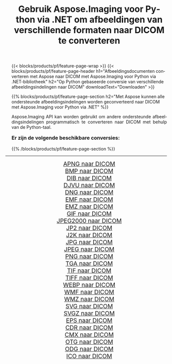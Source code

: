 ﻿---
title: Gebruik Aspose.Imaging voor Python via .NET om afbeeldingen van verschillende formaten naar DICOM te converteren 
weight: 3920
url: /nl/python-net/conversion/to/dicom/ 
lang: nl
langdirlevel: 2
locales: zh-hans,ja,it,ru,de,es,fr,nl,id,lt,pl,pt,vi,tr,ko,zh-hant,ar,hi,th,sv,cs,uk,he
description: U kunt Aspose.Imaging voor Python gebruiken via de .NET-bibliotheek om van verschillende formaten naar DICOM te converteren
---

{{< blocks/products/pf/feature-page-wrap >}}
{{< blocks/products/pf/feature-page-header h1="Afbeeldingsdocumenten converteren met Aspose naar DICOM met Aspose.Imaging voor Python via .NET-bibliotheek" h2="Op Python gebaseerde conversie van verschillende afbeeldingsindelingen naar DICOM" downloadText="Downloaden" >}}


{{% blocks/products/pf/feature-page-section  h2="Met Aspose kunnen alle ondersteunde afbeeldingsindelingen worden geconverteerd naar DICOM met Aspose.Imaging voor Python via .NET" %}}
<p align=justify>Aspose.Imaging API kan worden gebruikt om andere ondersteunde afbeeldingsindelingen programmatisch te converteren naar DICOM met behulp van de Python-taal.</p>
<h3 style="margin-top:16px;">
Er zijn de volgende beschikbare conversies:
</h3>
{{% /blocks/products/pf/feature-page-section %}}
<div class="container-fluid productfamilypage bg-gray">
    <div class="convertypes bg-gray agp-content section">
        <div class="container">
		<hr style="margin-left:-20px;"/>
		<div class="row other-converters" style="gap: 10px;font-size: 19px;text-align:center;">
		    <div class='col-md-3 other-converter remove-lp remove-rp'><a href="/imaging/nl/python-net/conversion/apng-to-dicom/" style="padding:15px;">APNG naar DICOM</a></div>
<div class='col-md-3 other-converter remove-lp remove-rp'><a href="/imaging/nl/python-net/conversion/bmp-to-dicom/" style="padding:15px;">BMP naar DICOM</a></div>
<div class='col-md-3 other-converter remove-lp remove-rp'><a href="/imaging/nl/python-net/conversion/dib-to-dicom/" style="padding:15px;">DIB naar DICOM</a></div>
<div class='col-md-3 other-converter remove-lp remove-rp'><a href="/imaging/nl/python-net/conversion/djvu-to-dicom/" style="padding:15px;">DJVU naar DICOM</a></div>
<div class='col-md-3 other-converter remove-lp remove-rp'><a href="/imaging/nl/python-net/conversion/dng-to-dicom/" style="padding:15px;">DNG naar DICOM</a></div>
<div class='col-md-3 other-converter remove-lp remove-rp'><a href="/imaging/nl/python-net/conversion/emf-to-dicom/" style="padding:15px;">EMF naar DICOM</a></div>
<div class='col-md-3 other-converter remove-lp remove-rp'><a href="/imaging/nl/python-net/conversion/emz-to-dicom/" style="padding:15px;">EMZ naar DICOM</a></div>
<div class='col-md-3 other-converter remove-lp remove-rp'><a href="/imaging/nl/python-net/conversion/gif-to-dicom/" style="padding:15px;">GIF naar DICOM</a></div>
<div class='col-md-3 other-converter remove-lp remove-rp'><a href="/imaging/nl/python-net/conversion/jpeg2000-to-dicom/" style="padding:15px;">JPEG2000 naar DICOM</a></div>
<div class='col-md-3 other-converter remove-lp remove-rp'><a href="/imaging/nl/python-net/conversion/jp2-to-dicom/" style="padding:15px;">JP2 naar DICOM</a></div>
<div class='col-md-3 other-converter remove-lp remove-rp'><a href="/imaging/nl/python-net/conversion/j2k-to-dicom/" style="padding:15px;">J2K naar DICOM</a></div>
<div class='col-md-3 other-converter remove-lp remove-rp'><a href="/imaging/nl/python-net/conversion/jpg-to-dicom/" style="padding:15px;">JPG naar DICOM</a></div>
<div class='col-md-3 other-converter remove-lp remove-rp'><a href="/imaging/nl/python-net/conversion/jpeg-to-dicom/" style="padding:15px;">JPEG naar DICOM</a></div>
<div class='col-md-3 other-converter remove-lp remove-rp'><a href="/imaging/nl/python-net/conversion/png-to-dicom/" style="padding:15px;">PNG naar DICOM</a></div>
<div class='col-md-3 other-converter remove-lp remove-rp'><a href="/imaging/nl/python-net/conversion/tga-to-dicom/" style="padding:15px;">TGA naar DICOM</a></div>
<div class='col-md-3 other-converter remove-lp remove-rp'><a href="/imaging/nl/python-net/conversion/tif-to-dicom/" style="padding:15px;">TIF naar DICOM</a></div>
<div class='col-md-3 other-converter remove-lp remove-rp'><a href="/imaging/nl/python-net/conversion/tiff-to-dicom/" style="padding:15px;">TIFF naar DICOM</a></div>
<div class='col-md-3 other-converter remove-lp remove-rp'><a href="/imaging/nl/python-net/conversion/webp-to-dicom/" style="padding:15px;">WEBP naar DICOM</a></div>
<div class='col-md-3 other-converter remove-lp remove-rp'><a href="/imaging/nl/python-net/conversion/wmf-to-dicom/" style="padding:15px;">WMF naar DICOM</a></div>
<div class='col-md-3 other-converter remove-lp remove-rp'><a href="/imaging/nl/python-net/conversion/wmz-to-dicom/" style="padding:15px;">WMZ naar DICOM</a></div>
<div class='col-md-3 other-converter remove-lp remove-rp'><a href="/imaging/nl/python-net/conversion/svg-to-dicom/" style="padding:15px;">SVG naar DICOM</a></div>
<div class='col-md-3 other-converter remove-lp remove-rp'><a href="/imaging/nl/python-net/conversion/svgz-to-dicom/" style="padding:15px;">SVGZ naar DICOM</a></div>
<div class='col-md-3 other-converter remove-lp remove-rp'><a href="/imaging/nl/python-net/conversion/eps-to-dicom/" style="padding:15px;">EPS naar DICOM</a></div>
<div class='col-md-3 other-converter remove-lp remove-rp'><a href="/imaging/nl/python-net/conversion/cdr-to-dicom/" style="padding:15px;">CDR naar DICOM</a></div>
<div class='col-md-3 other-converter remove-lp remove-rp'><a href="/imaging/nl/python-net/conversion/cmx-to-dicom/" style="padding:15px;">CMX naar DICOM</a></div>
<div class='col-md-3 other-converter remove-lp remove-rp'><a href="/imaging/nl/python-net/conversion/otg-to-dicom/" style="padding:15px;">OTG naar DICOM</a></div>
<div class='col-md-3 other-converter remove-lp remove-rp'><a href="/imaging/nl/python-net/conversion/odg-to-dicom/" style="padding:15px;">ODG naar DICOM</a></div>
<div class='col-md-3 other-converter remove-lp remove-rp'><a href="/imaging/nl/python-net/conversion/ico-to-dicom/" style="padding:15px;">ICO naar DICOM</a></div>
                </div>
        </div>
    </div>
</div>
<br/>

